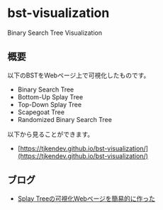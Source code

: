 # bst-visualization

Binary Search Tree Visualization

## 概要

以下のBSTをWebページ上で可視化したものです。

- Binary Search Tree
- Bottom-Up Splay Tree
- Top-Down Splay Tree
- Scapegoat Tree
- Randomized Binary Search Tree

以下から見ることができます。

- [https://tjkendev.github.io/bst-visualization/](https://tjkendev.github.io/bst-visualization/)

## ブログ

- [Splay Treeの可視化Webページを簡易的に作った](https://smijake3.hatenablog.com/entry/2019/12/05/090224)
